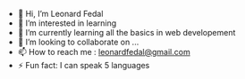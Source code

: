 - 👋 Hi, I’m Leonard Fedal
- 👀 I’m interested in learning
- 🌱 I’m currently learning all the basics in web developement
- 💞️ I’m looking to collaborate on ...
- 📫 How to reach me : leonardfedal@gmail.com
- ⚡ Fun fact: I can speak 5 languages 

<!---
Daedalus-nox/Daedalus-nox is a ✨ special ✨ repository because its `README.md` (this file) appears on your GitHub profile.
You can click the Preview link to take a look at your changes.
--->

